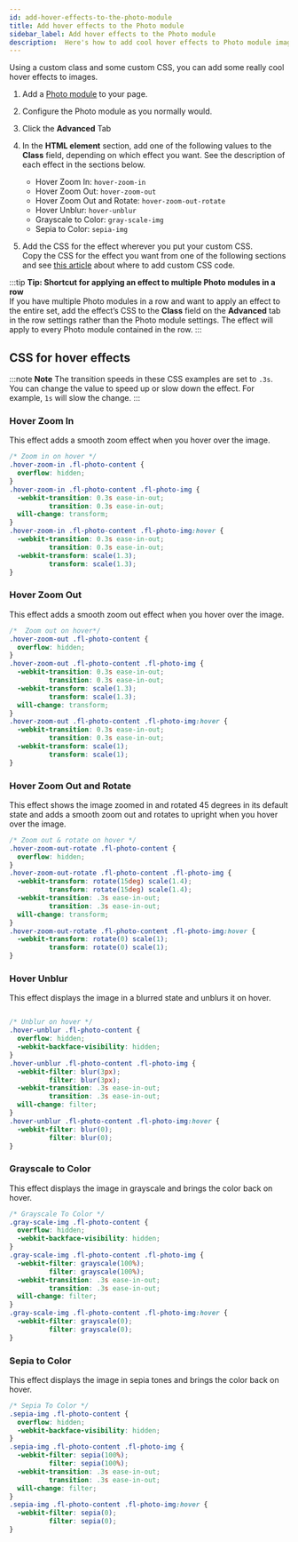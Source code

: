 ```yaml
---
id: add-hover-effects-to-the-photo-module
title: Add hover effects to the Photo module
sidebar_label: Add hover effects to the Photo module
description:  Here's how to add cool hover effects to Photo module images.
---
```


Using a custom class and some custom CSS, you can add some really cool hover
effects to images.

1. Add a [Photo module](/beaver-builder/layouts/modules/photo/photo.md) to your page.
2. Configure the Photo module as you normally would.
3. Click the **Advanced** Tab
4. In the **HTML element** section, add one of the following values to the **Class** field, depending on which effect you want. See the description of each effect in the sections below.  

   * Hover Zoom In: `hover-zoom-in`
   * Hover Zoom Out: `hover-zoom-out`
   * Hover Zoom Out and Rotate: `hover-zoom-out-rotate`
   * Hover Unblur: `hover-unblur`
   * Grayscale to Color: `gray-scale-img`
   * Sepia to Color: `sepia-img`
5. Add the CSS for the effect wherever you put your custom CSS.  
Copy the CSS for the effect you want from one of the following sections and see [this article](/beaver-builder/styles/code/custom-css.md) about where to add custom CSS code.

:::tip **Tip: Shortcut for applying an effect to multiple Photo modules in a row**  
If you have multiple Photo modules in a row and want to apply an effect to the entire set, add the effect’s CSS to the **Class** field on the **Advanced** tab in the row settings rather than the Photo module settings. The effect will apply to every Photo module contained in the row.
:::

## CSS for hover effects

:::note **Note**
The transition speeds in these CSS examples are set to `.3s`. You can change the
value to speed up or slow down the effect. For example, `1s` will slow the
change.
:::

### Hover Zoom In

This effect adds a smooth zoom effect when you hover over the image.

```css
/* Zoom in on hover */
.hover-zoom-in .fl-photo-content {
  overflow: hidden;
}
.hover-zoom-in .fl-photo-content .fl-photo-img {
  -webkit-transition: 0.3s ease-in-out;
          transition: 0.3s ease-in-out;
  will-change: transform;
}
.hover-zoom-in .fl-photo-content .fl-photo-img:hover {
  -webkit-transition: 0.3s ease-in-out;
          transition: 0.3s ease-in-out;
  -webkit-transform: scale(1.3);
          transform: scale(1.3);
}
```

### Hover Zoom Out

This effect adds a smooth zoom out effect when you hover over the image.

```css
/*  Zoom out on hover*/
.hover-zoom-out .fl-photo-content {
  overflow: hidden;
}
.hover-zoom-out .fl-photo-content .fl-photo-img {
  -webkit-transition: 0.3s ease-in-out;
          transition: 0.3s ease-in-out;
  -webkit-transform: scale(1.3);
          transform: scale(1.3);
  will-change: transform;
}
.hover-zoom-out .fl-photo-content .fl-photo-img:hover {
  -webkit-transition: 0.3s ease-in-out;
          transition: 0.3s ease-in-out;
  -webkit-transform: scale(1);
          transform: scale(1);
}
```

### Hover Zoom Out and Rotate

This effect shows the image zoomed in and rotated 45 degrees in its default
state and adds a smooth zoom out and rotates to upright when you hover over
the image.

```css
/* Zoom out & rotate on hover */
.hover-zoom-out-rotate .fl-photo-content {
  overflow: hidden;
}
.hover-zoom-out-rotate .fl-photo-content .fl-photo-img {
  -webkit-transform: rotate(15deg) scale(1.4);
          transform: rotate(15deg) scale(1.4);
  -webkit-transition: .3s ease-in-out;
          transition: .3s ease-in-out;
  will-change: transform;
}
.hover-zoom-out-rotate .fl-photo-content .fl-photo-img:hover {
  -webkit-transform: rotate(0) scale(1);
          transform: rotate(0) scale(1);
}
```

### Hover Unblur

This effect displays the image in a blurred state and unblurs it on hover.

```css

/* Unblur on hover */
.hover-unblur .fl-photo-content {
  overflow: hidden;
  -webkit-backface-visibility: hidden;
}
.hover-unblur .fl-photo-content .fl-photo-img {
  -webkit-filter: blur(3px);
          filter: blur(3px);
  -webkit-transition: .3s ease-in-out;
          transition: .3s ease-in-out;
  will-change: filter;
}
.hover-unblur .fl-photo-content .fl-photo-img:hover {
  -webkit-filter: blur(0);
          filter: blur(0);
}
```

### Grayscale to Color

This effect displays the image in grayscale and brings the color back on
hover.

```css
/* Grayscale To Color */
.gray-scale-img .fl-photo-content {
  overflow: hidden;
  -webkit-backface-visibility: hidden;
}
.gray-scale-img .fl-photo-content .fl-photo-img {
  -webkit-filter: grayscale(100%);
          filter: grayscale(100%);
  -webkit-transition: .3s ease-in-out;
          transition: .3s ease-in-out;
  will-change: filter;
}
.gray-scale-img .fl-photo-content .fl-photo-img:hover {
  -webkit-filter: grayscale(0);
          filter: grayscale(0);
}
```

### Sepia to Color

This effect displays the image in sepia tones and brings the color back on
hover.

```css
/* Sepia To Color */
.sepia-img .fl-photo-content {
  overflow: hidden;
  -webkit-backface-visibility: hidden;
}
.sepia-img .fl-photo-content .fl-photo-img {
  -webkit-filter: sepia(100%);
          filter: sepia(100%);
  -webkit-transition: .3s ease-in-out;
          transition: .3s ease-in-out;
  will-change: filter;
}
.sepia-img .fl-photo-content .fl-photo-img:hover {
  -webkit-filter: sepia(0);
          filter: sepia(0);
}
```
